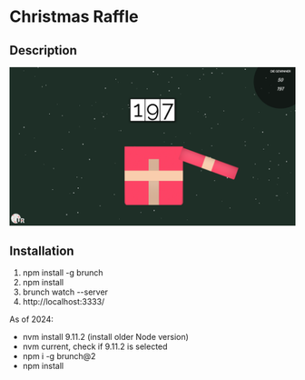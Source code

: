 Christmas Raffle
======

Description
------

![alt text](https://github.com/CrazyCrud/christmas-raffle/blob/master/assets/demo.PNG "Demo 1")


Installation
------

1. npm install -g brunch
2. npm install
3. brunch watch --server
4. http://localhost:3333/

As of 2024:
- nvm install 9.11.2 (install older Node version)
- nvm current, check if 9.11.2 is selected 
- npm i -g brunch@2
- npm install
